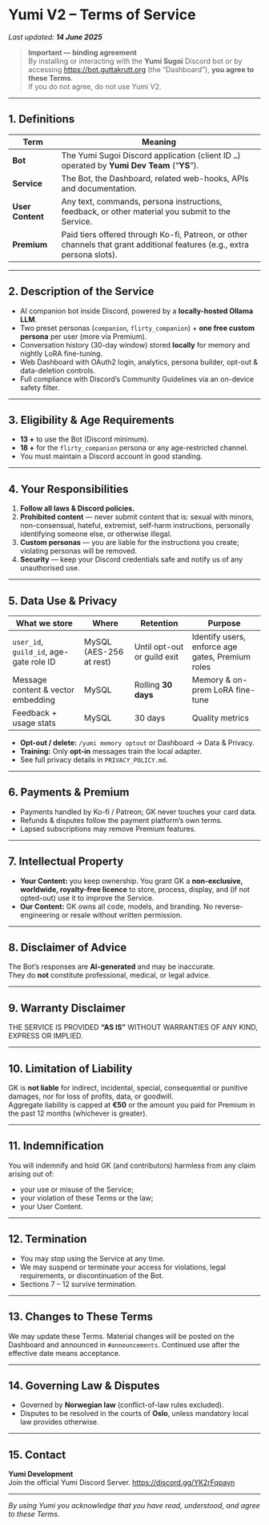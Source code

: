 # Yumi V2 – Terms of Service
_Last updated: **14 June 2025**_

> **Important — binding agreement**  
> By installing or interacting with the **Yumi Sugoi** Discord bot or by accessing <https://bot.guttakrutt.org> (the “Dashboard”), **you agree to these Terms**.  
> If you do not agree, do not use Yumi V2.

---

## 1. Definitions

| Term | Meaning |
|------|---------|
| **Bot** | The Yumi Sugoi Discord application (client ID `…`) operated by **Yumi Dev Team** (“**YS**”). |
| **Service** | The Bot, the Dashboard, related web-hooks, APIs and documentation. |
| **User Content** | Any text, commands, persona instructions, feedback, or other material you submit to the Service. |
| **Premium** | Paid tiers offered through Ko-fi, Patreon, or other channels that grant additional features (e.g., extra persona slots). |

---

## 2. Description of the Service

* AI companion bot inside Discord, powered by a **locally-hosted Ollama LLM**.  
* Two preset personas (`companion`, `flirty_companion`) + **one free custom persona** per user (more via Premium).  
* Conversation history (30-day window) stored **locally** for memory and nightly LoRA fine-tuning.  
* Web Dashboard with OAuth2 login, analytics, persona builder, opt-out & data-deletion controls.  
* Full compliance with Discord’s Community Guidelines via an on-device safety filter.

---

## 3. Eligibility & Age Requirements

* **13 +** to use the Bot (Discord minimum).  
* **18 +** for the `flirty_companion` persona or any age-restricted channel.  
* You must maintain a Discord account in good standing.

---

## 4. Your Responsibilities

1. **Follow all laws & Discord policies.**  
2. **Prohibited content** — never submit content that is: sexual with minors, non-consensual, hateful, extremist, self-harm instructions, personally identifying someone else, or otherwise illegal.  
3. **Custom personas** — you are liable for the instructions you create; violating personas will be removed.  
4. **Security** — keep your Discord credentials safe and notify us of any unauthorised use.

---

## 5. Data Use & Privacy

| What we store | Where | Retention | Purpose |
|---------------|-------|-----------|---------|
| `user_id`, `guild_id`, age-gate role ID | MySQL (AES-256 at rest) | Until opt-out or guild exit | Identify users, enforce age gates, Premium roles |
| Message content & vector embedding | MySQL | Rolling **30 days** | Memory & on-prem LoRA fine-tune |
| Feedback + usage stats | MySQL | 30 days | Quality metrics |

* **Opt-out / delete:** `/yumi memory optout` or Dashboard → Data & Privacy.  
* **Training:** Only **opt-in** messages train the local adapter.  
* See full privacy details in `PRIVACY_POLICY.md`.

---

## 6. Payments & Premium

* Payments handled by Ko-fi / Patreon; GK never touches your card data.  
* Refunds & disputes follow the payment platform’s own terms.  
* Lapsed subscriptions may remove Premium features.

---

## 7. Intellectual Property

* **Your Content:** you keep ownership. You grant GK a **non-exclusive, worldwide, royalty-free licence** to store, process, display, and (if not opted-out) use it to improve the Service.  
* **Our Content:** GK owns all code, models, and branding. No reverse-engineering or resale without written permission.

---

## 8. Disclaimer of Advice

The Bot’s responses are **AI-generated** and may be inaccurate.  
They do **not** constitute professional, medical, or legal advice.

---

## 9. Warranty Disclaimer

THE SERVICE IS PROVIDED **“AS IS”** WITHOUT WARRANTIES OF ANY KIND, EXPRESS OR IMPLIED.

---

## 10. Limitation of Liability

GK is **not liable** for indirect, incidental, special, consequential or punitive damages, nor for loss of profits, data, or goodwill.  
Aggregate liability is capped at **€50** or the amount you paid for Premium in the past 12 months (whichever is greater).

---

## 11. Indemnification

You will indemnify and hold GK (and contributors) harmless from any claim arising out of:

* your use or misuse of the Service;  
* your violation of these Terms or the law;  
* your User Content.

---

## 12. Termination

* You may stop using the Service at any time.  
* We may suspend or terminate your access for violations, legal requirements, or discontinuation of the Bot.  
* Sections 7 – 12 survive termination.

---

## 13. Changes to These Terms

We may update these Terms. Material changes will be posted on the Dashboard and announced in `#announcements`. Continued use after the effective date means acceptance.

---

## 14. Governing Law & Disputes

* Governed by **Norwegian law** (conflict-of-law rules excluded).  
* Disputes to be resolved in the courts of **Oslo**, unless mandatory local law provides otherwise.

---

## 15. Contact

**Yumi Development**  
Join the official Yumi Discord Server.
https://discord.gg/YK2rFqpayn

---

_By using Yumi you acknowledge that you have read, understood, and agree to these Terms._
